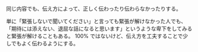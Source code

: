 同じ内容でも、伝え方によって、正しく伝わったり伝わらなかったりする。

単に「緊張しないで聞いてください」と言っても緊張が解けなかった人でも、
「期待には添えない、退屈な話になると思います」というような卑下をしてみると緊張が解けることもある。
100% ではないけど、伝え方を工夫することで少しでもよく伝わるようにする。
